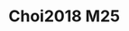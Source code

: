 # Choi2018 M25
<a name="material" />
<script type="application/ld+json">

  {
    "@context": "https://schema.org/",
    "@type": "ChemicalSubstance",
    "http://purl.org/dc/terms/conformsTo":
      {
        "@type": "CreativeWork",
        "@id": "https://bioschemas.org/profiles/ChemicalSubstance/0.4-RELEASE/"
      },
    "@id": "https://egonw.github.io/nanowiki/nanowiki536.html#material",
    "name": "Choi2018 M25",
    "sameAs: "http://127.0.0.1/mediawiki/index.php/Special:URIResolver/Choi2018_M25"
  }
</script>

